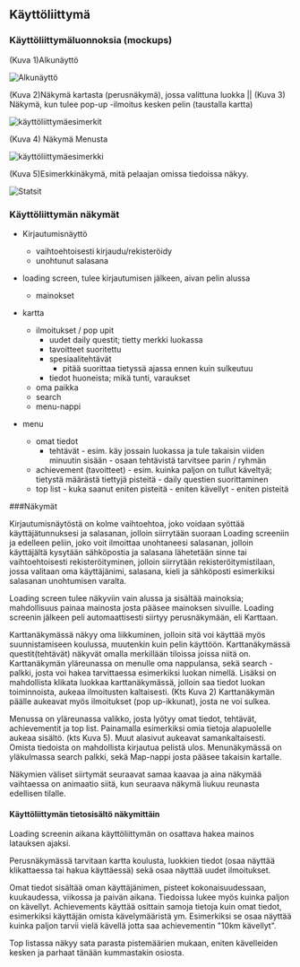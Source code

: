 ## Käyttöliittymä

### Käyttöliittymäluonnoksia (mockups)

(Kuva 1)Alkunäyttö

![Alkunäyttö](kuvat/alkunäyttö.png)


(Kuva 2)Näkymä kartasta (perusnäkymä), jossa valittuna luokka || (Kuva 3) Näkymä, kun tulee pop-up -ilmoitus kesken pelin (taustalla kartta)

![käyttöliittymäesimerkit](kuvat/kuvat2.png)


(Kuva 4) Näkymä Menusta


 ![käyttöliittymäesimerkki](kuvat/menu.png) 


(Kuva 5)Esimerkkinäkymä, mitä pelaajan omissa tiedoissa näkyy.

 ![Statsit](kuvat/Stats.png)





### Käyttöliittymän näkymät
   - Kirjautumisnäyttö
       - vaihtoehtoisesti kirjaudu/rekisteröidy
       - unohtunut salasana
   - loading screen, tulee kirjautumisen jälkeen, aivan pelin alussa
       - mainokset
   - kartta
      - ilmoitukset / pop upit
         - uudet daily questit; tietty merkki luokassa
         - tavoitteet suoritettu
         - spesiaalitehtävät 
              - pitää suorittaa tietyssä ajassa ennen kuin sulkeutuu
         - tiedot huoneista; mikä tunti, varaukset
      - oma paikka
      - search
      - menu-nappi

  - menu
    - omat tiedot 
      - tehtävät
            - esim. käy jossain luokassa ja tule takaisin viiden minuutin sisään
            - osaan tehtävistä tarvitsee parin / ryhmän
    - achievement (tavoitteet)
            - esim. kuinka paljon on tullut käveltyä; tietystä määrästä tiettyjä pisteitä
            - daily questien suorittaminen 
    - top list
            - kuka saanut eniten pisteitä 
              - eniten kävellyt
              - eniten pisteitä



###Näkymät

Kirjautumisnäytöstä on kolme vaihtoehtoa, joko voidaan syöttää käyttäjätunnuksesi ja salasanan, jolloin siirrytään suoraan Loading screeniin ja edelleen peliin, joko voit ilmoittaa unohtaneesi salasanan, jolloin käyttäjältä kysytään sähköpostia ja salasana lähetetään sinne tai vaihtoehtoisesti rekisteröityminen, jolloin siirrytään rekisteröitymistilaan, jossa valitaan oma käyttäjänimi, salasana, kieli ja sähköposti esimerkiksi salasanan unohtumisen varalta.

Loading screen tulee näkyviin vain alussa ja sisältää mainoksia; mahdollisuus painaa mainosta josta pääsee mainoksen         sivuille. Loading screenin jälkeen peli automaattisesti siirtyy perusnäkymään, eli Karttaan.

Karttanäkymässä näkyy oma liikkuminen, jolloin sitä voi käyttää myös suunnistamiseen koulussa, muutenkin kuin pelin käyttöön. Karttanäkymässä questit(tehtävät) näkyvät omalla merkillään tiloissa joissa niitä on. Karttanäkymän yläreunassa on menulle oma nappulansa, sekä search -palkki, josta voi hakea tarvittaessa esimerkiksi luokan nimellä. Lisäksi on mahdollista klikata luokkaa karttanäkymässä, jolloin saa tiedot luokan toiminnoista, aukeaa ilmoitusten kaltaisesti. (Kts Kuva 2)
Karttanäkymän päälle aukeavat myös ilmoitukset (pop up-ikkunat), josta ne voi sulkea.

Menussa on yläreunassa valikko, josta lyötyy omat tiedot, tehtävät, achievementit ja top list. 
Painamalla esimerkiksi omia tietoja alapuolelle aukeaa sisältö. (kts Kuva 5). Muut alasivut aukeavat samankaltaisesti. Omista tiedoista on mahdollista kirjautua pelistä ulos.
Menunäkymässä on yläkulmassa search palkki, sekä Map-nappi josta pääsee takaisin kartalle.

Näkymien väliset siirtymät seuraavat samaa kaavaa ja aina näkymää vaihtaessa on animaatio siitä, kun seuraava näkymä liukuu reunasta edellisen tilalle.



#### Käyttöliittymän tietosisältö näkymittäin

Loading screenin aikana käyttöliittymän on osattava hakea mainos latauksen ajaksi.

Perusnäkymässä tarvitaan kartta koulusta, luokkien tiedot (osaa näyttää klikattaessa tai hakua käyttäessä) sekä osaa näyttää uudet ilmoitukset.

Omat tiedot sisältää oman käyttäjänimen, pisteet kokonaisuudessaan, kuukaudessa, viikossa ja paivän aikana. Tiedoissa 	lukee myös kuinka paljon on kävellyt. Achievements käyttää osittain samoja tietoja kuin omat tiedot, esimerkiksi käyttäjän omista kävelymääristä ym. Esimerkiksi se osaa näyttää kuinka paljon tarvii vielä kävellä jotta saa achievementin "10km kävellyt".

Top listassa näkyy sata parasta pistemäärien mukaan, eniten kävelleiden kesken ja parhaat tänään kummastakin osiosta.




